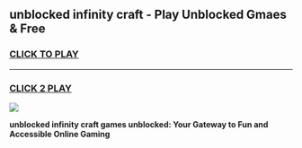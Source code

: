 
## unblocked infinity craft - Play Unblocked Gmaes & Free
<h3>
<a href="https://news.freeplayer.one?title=unblocked_infinity_craft&ref=23F">CLICK TO PLAY</a></h3>
<hr>

<h3>
<a href="https://news.freeplayer.one?title=unblocked_infinity_craft&ref=23F">CLICK 2 PLAY</a>
  
</h3>

<a href="https://news.freeplayer.one?title=unblocked_infinity_craft&ref=23F/"><img src="https://clearcache.store/games.png"></a>


**unblocked infinity craft games unblocked: Your Gateway to Fun and Accessible Online Gaming**
